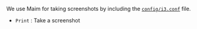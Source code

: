 We use Maim for taking screenshots by including the [`config/i3.conf`](../config/i3.conf) file.

- `Print` : Take a screenshot
